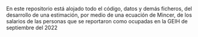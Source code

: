 En este repositorio está alojado todo el código, datos y demás ficheros, del desarrollo de una estimación, por medio de una ecuación de Mincer, de los salarios de las personas que se reportaron como ocupadas en la GEIH de septiembre del 2022
